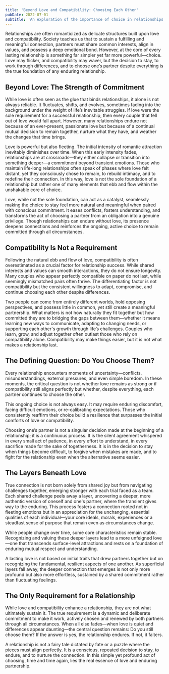 ```yaml
---
title: 'Beyond Love and Compatibility: Choosing Each Other'
pubDate: 2022-07-01
subtitle: 'An exploration of the importance of choice in relationships.'
---
```



Relationships are often romanticized as delicate structures built upon
love and compatibility. Society teaches us that to sustain a fulfilling
and meaningful connection, partners must share common interests, align
in values, and possess a deep emotional bond. However, at the core of
every lasting relationship is something far simpler yet far more
powerful—choice. Love may flicker, and compatibility may waver, but the
decision to stay, to work through differences, and to choose one’s
partner despite everything is the true foundation of any enduring
relationship.

## Beyond Love: The Strength of Commitment

While love is often seen as the glue that binds relationships, it alone
is not always reliable. It fluctuates, shifts, and evolves, sometimes
fading into the background under the weight of life’s inevitable
struggles. If love were the sole requirement for a successful
relationship, then every couple that fell out of love would fall
apart. However, many relationships endure not because of an
ever-present, passionate love but because of a continual mutual decision
to remain together, nurture what they have, and weather the changes that
time brings.

Love is powerful but also fleeting. The initial intensity of romantic
attraction inevitably diminishes over time. When this early intensity
fades, relationships are at crossroads—they either collapse or
transition into something deeper—a commitment beyond transient
emotions. Those who maintain life-long relationships often speak of
phases where love felt distant, yet they consciously chose to remain, to
rebuild intimacy, and to redefine their connection. In this way, love is
not the sole foundation of a relationship but rather one of many
elements that ebb and flow within the unshakable core of choice.

Love, while not the sole foundation, can act as a catalyst, seamlessly
making the choice to stay feel more natural and meaningful when paired
with conscious commitment.  It eases conflicts, fosters understanding,
and transforms the act of choosing a partner from an obligation into a
genuine privilege. Though relationships can endure without love, its
presence deepens connections and reinforces the ongoing, active choice
to remain committed through all circumstances.

## Compatibility Is Not a Requirement

Following the natural ebb and flow of love, compatibility is often
overestimated as a crucial factor for relationship success. While shared
interests and values can smooth interactions, they do not ensure
longevity. Many couples who appear perfectly compatible on paper do not
last, while seemingly mismatched pairs often thrive. The differentiating
factor is not compatibility but the consistent willingness to adapt,
compromise, and continue choosing each other despite differences.

Two people can come from entirely different worlds, hold opposing
perspectives, and possess little in common, yet still create a
meaningful partnership. What matters is not how naturally they fit
together but how committed they are to bridging the gaps between
them—whether it means learning new ways to communicate, adapting to
changing needs, or supporting each other's growth through life’s
challenges. Couples who learn, grow, and adjust together often outlast
those who rely on compatibility alone. Compatibility may make things
easier, but it is not what makes a relationship last.

## The Defining Question: Do You Choose Them?

Every relationship encounters moments of uncertainty—conflicts,
misunderstandings, external pressures, and even simple boredom. In these
moments, the critical question is not whether love remains as strong or
if compatibility still aligns perfectly but whether, despite everything,
each partner continues to choose the other.

This ongoing choice is not always easy. It may require enduring
discomfort, facing difficult emotions, or re-calibrating
expectations. Those who consistently reaffirm their choice build a
resilience that surpasses the initial comforts of love or
compatibility.&#x20;

Choosing one’s partner is not a singular decision made at the beginning
of a relationship; it is a continuous process. It is the silent
agreement whispered in every small act of patience, in every effort to
understand, in every sacrifice made for the sake of togetherness. It is
in the decision to stay when things become difficult, to forgive when
mistakes are made, and to fight for the relationship even when the
alternative seems easier.

## The Layers Beneath Love

True connection is not born solely from shared joy but from navigating
challenges together, emerging stronger with each trial faced as a
team. Each shared challenge peels away a layer, uncovering a deeper,
more authentic version of oneself and one's partner, where the transient
gives way to the enduring. This process fosters a connection rooted not
in fleeting emotions but in an appreciation for the unchanging,
essential qualities of each individual—your core ideals, morals,
experiences  or a steadfast sense of purpose that remain even as
circumstances change.

While people change over time, some core characteristics remain
stable. Recognizing and valuing these deeper layers lead to a more
unfeigned love—one that transcends surface-level attractions and rests
on a foundation of enduring mutual respect and understanding.

A lasting love is not based on initial traits that drew partners
together but on recognizing the fundamental, resilient aspects of one
another. As superficial layers fall away, the deeper connection that
emerges is not only more profound but also more effortless, sustained by
a shared commitment rather than fluctuating feelings.

## The Only Requirement for a Relationship

While love and compatibility enhance a relationship, they are not what
ultimately sustain it. The true requirement is a dynamic and deliberate
commitment to make it work, actively chosen and renewed by both partners
through all circumstances. When all else fades—when love is quiet and
differences appear daunting—the central question remains: Do you still
choose them? If the answer is yes, the relationship endures. If not, it
falters.

A relationship is not a fairy tale dictated by fate or a puzzle where
the pieces must align perfectly. It is a conscious, repeated decision to
stay, to endure, and to nurture the connection. In this simple yet
profound act of choosing, time and time again, lies the real essence of
love and enduring partnership.
